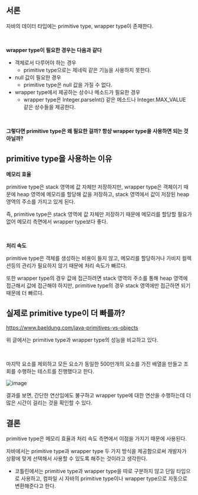 ## 서론

자바의 데이터 타입에는 primitive type, wrapper type이 존재한다.

<br>

**wrapper type이 필요한 경우는 다음과 같다**

- 객체로서 다루어야 하는 경우
    - primitive type으로는 제네릭 같은 기능을 사용하지 못한다.
- null 값이 필요한 경우
    - primitive type은 null 값을 가질 수 없다.
- wrapper type에서 제공하는 상수나 메소드가 필요한 경우
    - wrapper type은 Integer.parseInt() 같은 메소드나 Integer.MAX_VALUE 같은 상수들을 제공한다.

<br>

**그렇다면 primitive type은 왜 필요한 걸까? 항상 wrapper type을 사용하면 되는 것 아닐까?**

## primitive type을 사용하는 이유

**메모리 효율**

primitive type은 stack 영역에 값 자체만 저장하지만, wrapper type은 객체이기 때문에 heap 영역에 메모리를 할당해 값을 저장하고, stack 영역에서 값이 저장된 heap 영역의 주소를 가지고 있게 된다.

즉, primitive type은 stack 영역에 값 자체만 저장하기 때문에 메모리를 할당할 필요가 없어 메모리 측면에서 wrapper type보다 좋다.

<br>

**처리 속도**

primitive type은 객체를 생성하는 비용이 들지 않고, 메모리를 할당하거나 가비지 컬렉션등의 관리가 필요하지 않기 때문에 처리 속도가 빠르다.

또한 wrapper type의 경우 값에 접근하려면 stack 영역의 주소를 통해 heap 영역에 접근해서 값에 접근해야 하지만, primitive type의 경우 stack 영역에만 접근하면 되기 때문에 더 빠르다.

## 실제로 primitive type이 더 빠를까?

https://www.baeldung.com/java-primitives-vs-objects

위 글에서는 primitive type과 wrapper type의 성능을 비교하고 있다.

<br>

마지막 요소를 제외하고 모든 요소가 동일한 500만개의 요소를 가진 배열을 만들고 조회를 수행하는 테스트를 진행했다고 한다.

![image](https://github.com/gusals00/mentoring/assets/87007552/427378b1-d525-484d-91fb-9617f9a4c92d)


결과를 보면, 간단한 연산임에도 불구하고 wrapper type에 대한 연산을 수행하는데 더 많은 시간이 걸리는 것을 확인할 수 있다.

## 결론

primitive type은 메모리 효율과 처리 속도 측면에서 이점을 가지기 때문에 사용된다.

자바에서는 primitive type과 wrapper type 두 가지 방식을 제공함으로써 개발자가 상황에 맞게 선택해서 사용할 수 있도록 해주는 것이라고 생각한다.

- 코틀린에서는 primitive type과 wrapper type을 따로 구분하지 않고 단일 타입으로 사용하고, 컴파일 시 자바의 primitive type이나 wrapper type으로 자동으로 변환해준다고 한다.
